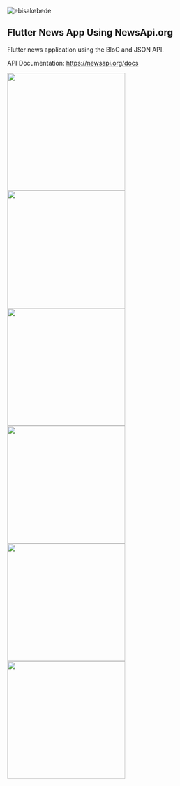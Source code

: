 <p align="left"> <img src="https://komarev.com/ghpvc/?username=ebisakebede&label=Profile%20views&color=0e75b6&style=flat" alt="ebisakebede" /> </p>

## Flutter News App Using NewsApi.org

Flutter news application using the BloC and JSON API.

API Documentation: https://newsapi.org/docs


<p float="left">
  <img src="https://user-images.githubusercontent.com/61195602/166115254-db2918de-60a7-49de-b6ae-edb33b86d748.png" width="270">
   <img src="https://user-images.githubusercontent.com/61195602/166115261-241370e4-bc85-4c4d-a181-798bae36ac5e.png" width="270">
  <img src="https://user-images.githubusercontent.com/61195602/166115313-45aae208-b008-4857-be36-7d71685da8c4.png" width="270">
  <img src="https://user-images.githubusercontent.com/61195602/166115319-ebe25e9d-9b81-418e-9417-6306afe49c3d.png" width="270">
  <img src="https://user-images.githubusercontent.com/61195602/166115320-69e671f0-80de-4895-8f48-2bb523b18fe3.png" width="270">
  <img src="https://user-images.githubusercontent.com/61195602/166115324-6679d513-1243-4eb0-8e3d-fdab9928cce9.png" width="270">
</p>


